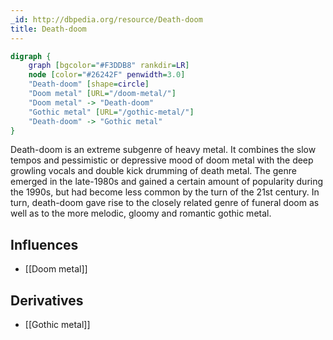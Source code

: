 ```yaml
---
_id: http://dbpedia.org/resource/Death-doom
title: Death-doom
---
```


```dot
digraph {
	graph [bgcolor="#F3DDB8" rankdir=LR]
	node [color="#26242F" penwidth=3.0]
	"Death-doom" [shape=circle]
	"Doom metal" [URL="/doom-metal/"]
	"Doom metal" -> "Death-doom"
	"Gothic metal" [URL="/gothic-metal/"]
	"Death-doom" -> "Gothic metal"
}
```

Death-doom is an extreme subgenre of heavy metal. It combines the slow tempos and pessimistic or depressive mood of doom metal with the deep growling vocals and double kick drumming of death metal. The genre emerged in the late-1980s and gained a certain amount of popularity during the 1990s, but had become less common by the turn of the 21st century. In turn, death-doom gave rise to the closely related genre of funeral doom as well as to the more melodic, gloomy and romantic gothic metal.

## Influences
- [[Doom metal]]

## Derivatives
- [[Gothic metal]]
